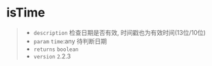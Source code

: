# isTime

> - `description` 检查日期是否有效, 时间戳也为有效时间(13位/10位)
> - `param` `time`:any 待判断日期
> - `returns` `boolean`
> - `version` `2`.2.3
